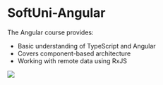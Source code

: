 # SoftUni-Angular
The Angular course provides: 
- Basic understanding of TypeScript and Angular 
- Covers component-based architecture 
- Working with remote data using RxJS

<p dir="auto">
<a href="https://softuni.bg/trainings/4112/angular-june-2023#lesson-54996">
<img src="https://miro.medium.com/v2/resize:fit:640/format:webp/1*YTTGdY_5JAA9KDBAtfEcBQ.png" style="max-width: 50%;](https://miro.medium.com/v2/resize:fit:640/format:webp/1*YTTGdY_5JAA9KDBAtfEcBQ.png)https://miro.medium.com/v2/resize:fit:640/format:webp/1*YTTGdY_5JAA9KDBAtfEcBQ.png">
</a></p>

